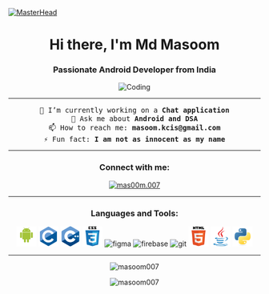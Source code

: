 [![MasterHead](https://blogger.googleusercontent.com/img/b/R29vZ2xl/AVvXsEg7VLakGxXY3xoBe7Tn4yhk2mhhvZrfWLCV3HpZOvJcdVrXaYUR3pRrpFXb8IEEM_IxCTmQCSCAK2I_QedxEAxR8Y0mV418qCg-CRMctCB93CtJlU9ZpvNLvVEwXKYV0VN7ZOcubBVJeSw/s1600/2000_600px.gif)](https://masoom007.io)

<h1 align="center">Hi there, I'm Md Masoom</h1>
<h3 align="center">Passionate Android Developer from India</h3>

<p align="center">
  <img alt="Coding" width="400" src="https://camo.githubusercontent.com/7de37139d0b4c1ce40865e799b446c0e963a3dd8fb68d239707237c40604fa3d/68747470733a2f2f63646e2e6472696262626c652e636f6d2f75736572732f3733303730332f73637265656e73686f74732f363538313234332f6176656e746f2e676966">
</p>

---

<p align="center">
  <samp>
    🔭 I’m currently working on a <strong>Chat application</strong><br>
    💬 Ask me about <strong>Android and DSA</strong><br>
    📫 How to reach me: <strong>masoom.kcis@gmail.com</strong><br>
    ⚡ Fun fact: <strong>I am not as innocent as my name</strong>
  </samp>
</p>

---

<h3 align="center">Connect with me:</h3>
<p align="center">
  <a href="https://instagram.com/mas00m.007" target="blank">
    <img src="https://raw.githubusercontent.com/rahuldkjain/github-profile-readme-generator/master/src/images/icons/Social/instagram.svg" alt="mas00m.007" height="30" width="40" />
  </a>
</p>

---

<h3 align="center">Languages and Tools:</h3>
<p align="center"> 
  <img src="https://raw.githubusercontent.com/devicons/devicon/master/icons/android/android-original-wordmark.svg" alt="android" width="40" height="40"/> 
  <img src="https://raw.githubusercontent.com/devicons/devicon/master/icons/c/c-original.svg" alt="c" width="40" height="40"/> 
  <img src="https://raw.githubusercontent.com/devicons/devicon/master/icons/cplusplus/cplusplus-original.svg" alt="cplusplus" width="40" height="40"/> 
  <img src="https://raw.githubusercontent.com/devicons/devicon/master/icons/css3/css3-original-wordmark.svg" alt="css3" width="40" height="40"/> 
  <img src="https://www.vectorlogo.zone/logos/figma/figma-icon.svg" alt="figma" width="40" height="40"/> 
  <img src="https://www.vectorlogo.zone/logos/firebase/firebase-icon.svg" alt="firebase" width="40" height="40"/> 
  <img src="https://www.vectorlogo.zone/logos/git-scm/git-scm-icon.svg" alt="git" width="40" height="40"/> 
  <img src="https://raw.githubusercontent.com/devicons/devicon/master/icons/html5/html5-original-wordmark.svg" alt="html5" width="40" height="40"/> 
  <img src="https://raw.githubusercontent.com/devicons/devicon/master/icons/java/java-original.svg" alt="java" width="40" height="40"/> 
  <img src="https://raw.githubusercontent.com/devicons/devicon/master/icons/python/python-original.svg" alt="python" width="40" height="40"/> 
</p>

---

<p align="center">
  <img src="https://github-readme-stats.vercel.app/api/top-langs?username=masoom007&show_icons=true&locale=en&layout=compact" alt="masoom007" />
</p>

<p align="center">
  <img src="https://github-readme-streak-stats.herokuapp.com/?user=masoom007&" alt="masoom007" />
</p>

